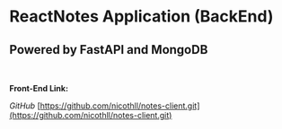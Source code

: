 # ReactNotes Application (BackEnd)
## Powered by FastAPI and MongoDB

<br />

**Front-End Link:**

*GitHub* [https://github.com/nicothll/notes-client.git](https://github.com/nicothll/notes-client.git)

